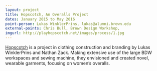 ```yaml
---
layout: project
title: Hopscotch, An Overalls Project
dates: January 2015 to May 2016
point-person: Lukas WinklerPrins, lukas@alumni.brown.edu
external-points: Chris Bull, Brown Design Workshop, 
imgurl: http://playhopscotch.net/images/process/1.jpg
---
```


[Hopscotch](http://playhopscotch.net) is a project in clothing construction and branding by Lukas WinklerPrins and Nathan Zack.  Making extensive use of the large BDW workspaces and sewing machine, they envisioned and created novel, wearable garments, focusing on women’s overalls. 